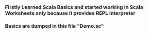 ### Firstly Learned Scala Basics and started working in Scala Worksheets only because it provides REPL interpreter 
### Basics are dumped in this file "Demo.sc"